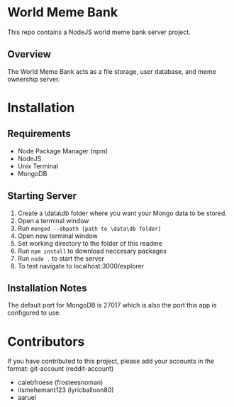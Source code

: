 # World Meme Bank
This repo contains a NodeJS world meme bank server project.

## Overview
The World Meme Bank acts as a file storage, user database, and meme ownership server.

# Installation
## Requirements
* Node Package Manager (npm)
* NodeJS
* Unix Terminal
* MongoDB

## Starting Server
1. Create a \data\db folder where you want your Mongo data to be stored.
1. Open a terminal window
1. Run ```mongod --dbpath [path to \data\db folder]```
1. Open new terminal window
1. Set working directory to the folder of this readme
1. Run ```npm install``` to download neccesary packages
1. Run ```node .``` to start the server
1. To test navigate to localhost:3000/explorer  

## Installation Notes
The default port for MongoDB is 27017 which is also the port this app is configured to use.

# Contributors
If you have contributed to this project, please add your accounts in the format: git-account (reddit-account)
* calebfroese (frosteesnoman)
* itsmehemant123 (lyricballoon80)
* aaruel
